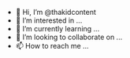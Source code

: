 - 👋 Hi, I’m @thakidcontent
- 👀 I’m interested in ...
- 🌱 I’m currently learning ...
- 💞️ I’m looking to collaborate on ...
- 📫 How to reach me ...

<!---
thakidcontent/thakidcontent is a ✨ special ✨ repository because its `README.md` (this file) appears on your GitHub profile.
You can click the Preview link to take a look at your changes.
--->
